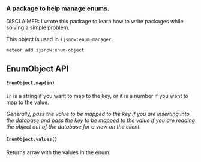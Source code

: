 ### A package to help manage enums.

DISCLAIMER: I wrote this package to learn how to write packages while solving a simple problem.

This object is used in ```ijsnow:enum-manager```.

```meteor add ijsnow:enum-object```

## EnumObject API

#### ```EnumObject.map(in)```

```in``` is a string if you want to map to the key, or it is a number if you want to map to the value.

  *Generally, pass the value to be mapped to the key if you are inserting into the database and pass the key to be mapped to the value if you are reading the object out of the database for a view on the client.*

#### ```EnumObject.values()```

Returns array with the values in the enum.
